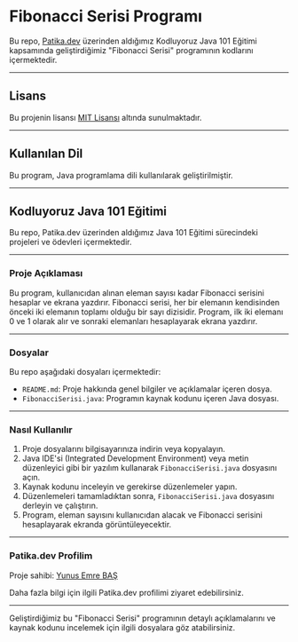# Fibonacci Serisi Programı

Bu repo, [Patika.dev](https://www.patika.dev/tr) üzerinden aldığımız Kodluyoruz Java 101 Eğitimi kapsamında geliştirdiğimiz "Fibonacci Serisi" programının kodlarını içermektedir.

---

## Lisans

Bu projenin lisansı [MIT Lisansı](https://opensource.org/licenses/MIT) altında sunulmaktadır.

---

## Kullanılan Dil

Bu program, Java programlama dili kullanılarak geliştirilmiştir.

---

## Kodluyoruz Java 101 Eğitimi

Bu repo, Patika.dev üzerinden aldığımız Java 101 Eğitimi sürecindeki projeleri ve ödevleri içermektedir.

---

### Proje Açıklaması

Bu program, kullanıcıdan alınan eleman sayısı kadar Fibonacci serisini hesaplar ve ekrana yazdırır. Fibonacci serisi, her bir elemanın kendisinden önceki iki elemanın toplamı olduğu bir sayı dizisidir. Program, ilk iki elemanı 0 ve 1 olarak alır ve sonraki elemanları hesaplayarak ekrana yazdırır.

---

### Dosyalar

Bu repo aşağıdaki dosyaları içermektedir:

- `README.md`: Proje hakkında genel bilgiler ve açıklamalar içeren dosya.
- `FibonacciSerisi.java`: Programın kaynak kodunu içeren Java dosyası.

---

### Nasıl Kullanılır

1. Proje dosyalarını bilgisayarınıza indirin veya kopyalayın.
2. Java IDE'si (Integrated Development Environment) veya metin düzenleyici gibi bir yazılım kullanarak `FibonacciSerisi.java` dosyasını açın.
3. Kaynak kodunu inceleyin ve gerekirse düzenlemeler yapın.
4. Düzenlemeleri tamamladıktan sonra, `FibonacciSerisi.java` dosyasını derleyin ve çalıştırın.
5. Program, eleman sayısını kullanıcıdan alacak ve Fibonacci serisini hesaplayarak ekranda görüntüleyecektir.

---

### Patika.dev Profilim

Proje sahibi: [Yunus Emre BAŞ](https://app.patika.dev/shqiptarbas)

Daha fazla bilgi için ilgili Patika.dev profilimi ziyaret edebilirsiniz.

---

Geliştirdiğimiz bu "Fibonacci Serisi" programının detaylı açıklamalarını ve kaynak kodunu incelemek için ilgili dosyalara göz atabilirsiniz.
